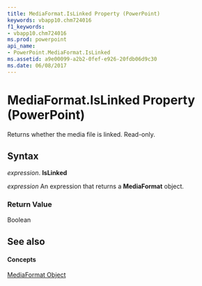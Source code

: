 ```yaml
---
title: MediaFormat.IsLinked Property (PowerPoint)
keywords: vbapp10.chm724016
f1_keywords:
- vbapp10.chm724016
ms.prod: powerpoint
api_name:
- PowerPoint.MediaFormat.IsLinked
ms.assetid: a9e00099-a2b2-0fef-e926-20fdb06d9c30
ms.date: 06/08/2017
---
```



# MediaFormat.IsLinked Property (PowerPoint)

Returns whether the media file is linked. Read-only.


## Syntax

 _expression_. **IsLinked**

 _expression_ An expression that returns a **MediaFormat** object.


### Return Value

Boolean


## See also


#### Concepts


[MediaFormat Object](mediaformat-object-powerpoint.md)

